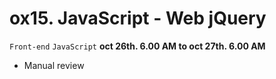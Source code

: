 # ox15. JavaScript - Web jQuery
```Front-end``` ```JavaScript```
<strong>oct 26th. 6.00 AM to oct 27th. 6.00 AM</strong>
- Manual review
